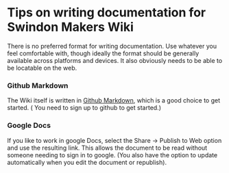 # Tips on writing documentation for Swindon Makers Wiki

There is no preferred format for writing documentation. Use whatever you feel comfortable with, though ideally the format should be generally available across platforms and devices. It also obviously needs to be able to be locatable on the web.  

### Github Markdown 
The Wiki itself is written in [Github Markdown](https://docs.github.com/en/get-started/writing-on-github), which is a good choice to get started.  ( You need to sign up to github to get started.)
  
### Google Docs
 If you like to work in google Docs, select the Share -> Publish to Web option and use the resulting link. This allows the document to be read without someone needing to sign in to google. (You also have the option to update automatically when you edit the document or republish).